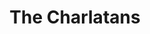 ---
title: "The Charlatans"
summary: "Long-standing UK indie rock band, founded in 1988 in the West Midlands by bassist Martin Blunt. Marketed in North America as The Charlatans UK due to copyright issues with the '60s San Francisco psych rock group with the same name."
image: "the-charlatans.jpg"
apple_music_artist_url: "None"
wikipedia_url: "none"
---